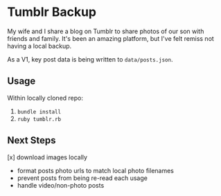 # Tumblr Backup

My wife and I share a blog on Tumblr to share photos of our son with friends and family. It's been an amazing platform, but I've felt remiss not having a local backup.

As a V1, key post data is being written to `data/posts.json`.

## Usage

Within locally cloned repo:

1. `bundle install`
2. `ruby tumblr.rb`

## Next Steps

[x] download images locally
* format posts photo urls to match local photo filenames
* prevent posts from being re-read each usage
* handle video/non-photo posts
